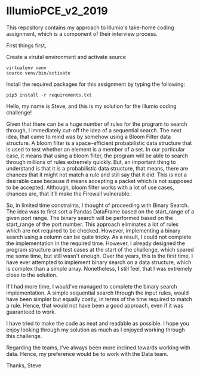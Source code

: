 # IllumioPCE_v2_2019
This repository contains my approach to Illumio's take-home coding assignment, which is a component of their interview process.

First things first, 

Create a virutal environment and activate source

    virtualenv venv
    source venv/bin/activate
    
Install the required packages for this assignment by typing the following:
   
    pip3 install -r requirements.txt
    
Hello, my name is Steve, and this is my solution for the Illumio coding challenge!

Given that there can be a huge number of rules for the program to search through, I immediately cut-off the idea of a sequential search. The next idea, that came to mind was by somehow using a Bloom Filter data structure. A bloom filter is a space-efficient probabilistic data structure that is used to test whether an element is a member of a set. In our particular case, it means that using a bloom filter, the program will be able to search through millions of rules extremely quickly. But, an important thing to understand is that it is a probabilistic data structure, that means, there are chances that it might not match a rule and still say that it did. This is not a desirable case because it means accepting a packet which is not supposed to be accepted. Although, bloom filter works with a lot of use cases, chances are, that it'll make the Firewall vulnerable.

So, in limited time constraints, I thought of proceeding with Binary Search. The idea was to first sort a Pandas DataFrame based on the start_range of a given port range. The binary search will be performed based on the start_range of the port number. This approach eliminates a lot of rules which are not required to be checked. However, implementing a binary search using a column can be quite tricky. As a result, I could not complete the implementation in the required time. However, I already designed the program structure and test cases at the start of the challenge, which spared me some time, but still wasn't enough. Over the years, this is the first time, I have ever attempted to implement binary search on a data structure, which is complex than a simple array. Nonetheless, I still feel, that I was extremely close to the solution.

If I had more time, I would've managed to complete the binary search implementation. A simple sequential search through the input rules, would have been simpler but equally costly, in terms of the time required to match a rule. Hence, that would not have been a good approach, even if it was guaranteed to work.

I have tried to make the code as neat and readable as possible. I hope you enjoy looking through my solution as much as I enjoyed working through this challenge.

Regarding the teams, I've always been more inclined towards working with data. Hence, my preference would be to work with the Data team.

Thanks,
Steve 
